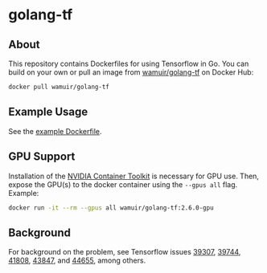 # golang-tf


## About

This repository contains Dockerfiles for using Tensorflow in Go.  You can build on your own or pull an image from [wamuir/golang-tf](https://hub.docker.com/r/wamuir/golang-tf/tags?page=1&ordering=name) on Docker Hub:

```sh
docker pull wamuir/golang-tf
```

## Example Usage

See the [example Dockerfile](https://github.com/wamuir/golang-tf/blob/main/example-usage/Dockerfile).


## GPU Support

Installation of the [NVIDIA Container Toolkit](https://github.com/NVIDIA/nvidia-docker) is necessary for GPU use.  Then, expose the GPU(s) to the docker container using the `--gpus all` flag.  Example:

```sh
docker run -it --rm --gpus all wamuir/golang-tf:2.6.0-gpu
```

## Background

For background on the problem, see Tensorflow issues [39307](https://github.com/tensorflow/tensorflow/issues/39307), [39744](https://github.com/tensorflow/tensorflow/issues/39744), [41808](https://github.com/tensorflow/tensorflow/issues/41808), [43847](https://github.com/tensorflow/tensorflow/issues/43847), and [44655](https://github.com/tensorflow/tensorflow/pull/44655), among others.
